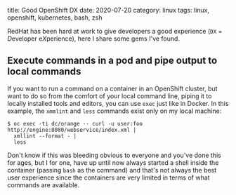 title: Good OpenShift DX
date: 2020-07-20
category: linux
tags: linux, openshift, kubernetes, bash, zsh

RedHat has been hard at work to give developers a good experience
(`DX` = *D*eveloper e*X*perience), here I share some gems I've found.


## Execute commands in a pod and pipe output to local commands

If you want to run a command on a container in an OpenShift cluster,
but want to do so from the comfort of your local command line, piping
it to locally installed tools and editors, you can use `exec` just
like in Docker. In this example, the `xmmlint` and `less` commands
exist only on my local machine:

```text
$ oc exec -ti dc/orange -- curl -u user:foo http://engine:8080/webservice/index.xml | 
  xmllint --format - | 
  less
```

Don't know if this was bleeding obvious to everyone and you've done
this for ages, but I for one, have up until now always started a shell
inside the container (passing `bash` as the command) and that's not
always the best user experience since the containers are very limited
in terms of what commands are available.

